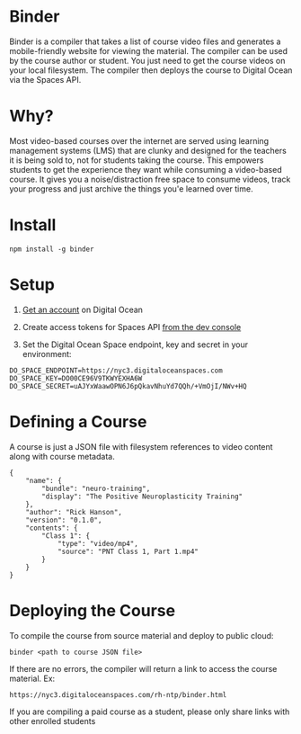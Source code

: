 # Binder

Binder is a compiler that takes a list of course video files and generates a mobile-friendly website for viewing the material. The compiler can be used by the course author or student. You just need to get the course videos on your local filesystem. The compiler then deploys the course to Digital Ocean via the Spaces API.

# Why?

Most video-based courses over the internet are served using learning management systems (LMS) that are clunky and designed for the teachers it is being sold to, not for students taking the course. This empowers students to get the experience they want while consuming a video-based course. It gives you a noise/distraction free space to consume videos, track your progress and just archive the things you'e learned over time.

# Install

```
npm install -g binder
```

# Setup

1. [Get an account](https://cloud.digitalocean.com/registrations/new) on Digital Ocean

2. Create access tokens for Spaces API [from the dev console](https://cloud.digitalocean.com/account/api/tokens)

3. Set the Digital Ocean Space endpoint, key and secret in your environment:

```
DO_SPACE_ENDPOINT=https://nyc3.digitaloceanspaces.com
DO_SPACE_KEY=DO00CE96V9TKWYEXHA6W
DO_SPACE_SECRET=uAJYxWaawOPN6J6pQkavNhuYd7QQh/+VmOjI/NWv+HQ
```

# Defining a Course

A course is just a JSON file with filesystem references to video content along with course metadata.

```
{ 
    "name": { 
        "bundle": "neuro-training",
        "display": "The Positive Neuroplasticity Training"
    },
    "author": "Rick Hanson",
    "version": "0.1.0",
    "contents": { 
        "Class 1": { 
            "type": "video/mp4",
            "source": "PNT Class 1, Part 1.mp4"
        }
    }
}
```

# Deploying the Course

To compile the course from source material and deploy to public cloud: 

```
binder <path to course JSON file>
```

If there are no errors, the compiler will return a link to access the course material. Ex: 

```
https://nyc3.digitaloceanspaces.com/rh-ntp/binder.html
```
If you are compiling a paid course as a student, please only share links with other enrolled students
